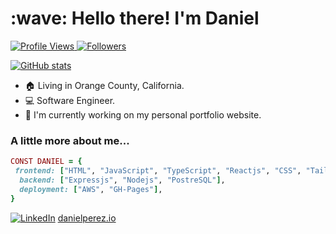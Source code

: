 <h1 align="left" id="macropower-title">:wave: Hello there! I'm Daniel</h1>
<p align="left">
  <a href="https://github.com/Daniel-PerezF">
    <img alt="Profile Views" src="https://img.shields.io/badge/Profile%20Views-Daniel--PerezF-brightgreen">
  </a>
  <a href="https://github.com/Daniel-PerezF">
    <img alt="Followers" src="https://img.shields.io/github/followers/Daniel-PerezF?label=Followers&style=social">
  </a>
</p>

<div align="left">
  <a href="https://github.com/anuraghazra/github-readme-stats">
    <img alt="GitHub stats" src="https://github-readme-stats.vercel.app/api?username=Daniel-PerezF&show_icons=true&count_private=true&hide=contribs,prs&theme=radical">
  </a>
  
  - :house: Living in Orange County, California.
  - :computer: Software Engineer.
  - :dart: I'm currently working on my personal portfolio website.
</div>

### A little more about me...  

```ruby
CONST DANIEL = {
 frontend: ["HTML", "JavaScript", "TypeScript", "Reactjs", "CSS", "Tailwind"],
  backend: ["Expressjs", "Nodejs", "PostreSQL"],
  deployment: ["AWS", "GH-Pages"],
}

```
[![LinkedIn](https://img.shields.io/badge/LinkedIn-Profile-blue?style=flat&logo=linkedin)](https://www.linkedin.com/in/daniel-f-perez/)
[danielperez.io](danielperez.io)

